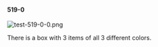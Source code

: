 #### 519-0
![test-519-0-0.png](https://github.com/lil-lab/nlvr/raw/master/nlvr/test/images/4/test-519-0-0.png "test-519-0-0.png")

There is a box with 3 items of all 3 different colors.